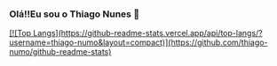 ### Olá!!Eu sou o Thiago Nunes 👋

<div align="center">
  <a href="https://github.com/thiago-numo">
</div>
[![Top Langs](https://github-readme-stats.vercel.app/api/top-langs/?username=thiago-numo&layout=compact)](https://github.com/thiago-numo/github-readme-stats)
